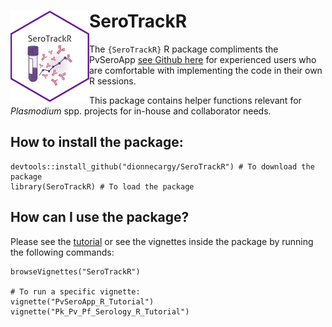 # <img src="hex/SeroTrackR_sticker.png" width="25%" height="25%" align="left"/> SeroTrackR

The `{SeroTrackR}` R package compliments the PvSeroApp [see Github here](https://github.com/dionnecargy/PvSeroApp) for experienced users who are comfortable with implementing the code in their own R sessions. 

This package contains helper functions relevant for *Plasmodium* spp. projects for in-house and collaborator needs. 

## How to install the package:

```{r}
devtools::install_github("dionnecargy/SeroTrackR") # To download the package
library(SeroTrackR) # To load the package 
```

## How can I use the package?

Please see the [tutorial](https://dionnecargy.github.io/SeroTrackR/) or see the vignettes inside the package by running the following commands: 

```{r}
browseVignettes("SeroTrackR") 

# To run a specific vignette: 
vignette("PvSeroApp_R_Tutorial")
vignette("Pk_Pv_Pf_Serology_R_Tutorial")
```

